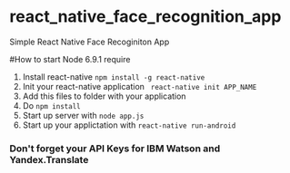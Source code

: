 # react_native_face_recognition_app
Simple React Native Face Recoginiton App

#How to start
Node 6.9.1 require

1. Install react-native ``` npm install -g react-native ```
2. Init your react-native application ``` react-native init APP_NAME```
3. Add this files to folder with your application
4. Do ``` npm install ```
5. Start up server with ``` node app.js ```
6. Start up your applictation with ``` react-native run-android ```

### Don't forget your API Keys for IBM Watson and Yandex.Translate
